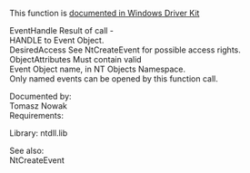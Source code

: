 This function is [documented in Windows Driver Kit](https://learn.microsoft.com/en-us/windows-hardware/drivers/ddi/wdm/nf-wdm-zwopenevent)

EventHandle Result of call \- \
HANDLE to Event Object. \
DesiredAccess See NtCreateEvent for possible access rights. \
ObjectAttributes Must contain valid \
Event Object name, in NT Objects Namespace. \
Only named events can be opened by this function call.

Documented by: \
Tomasz Nowak \
Requirements:

Library: ntdll.lib

See also: \
NtCreateEvent
